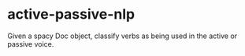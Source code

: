 # active-passive-nlp

Given a spacy Doc object, classify verbs as being used in the active or passive voice.